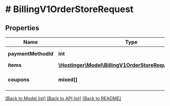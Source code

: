 # # BillingV1OrderStoreRequest

## Properties

Name | Type | Description | Notes
------------ | ------------- | ------------- | -------------
**paymentMethodId** | **int** | Payment method ID |
**items** | [**\Hostinger\Model\BillingV1OrderStoreRequestItemsInner[]**](BillingV1OrderStoreRequestItemsInner.md) |  |
**coupons** | **mixed[]** | Discount coupon codes |

[[Back to Model list]](../../README.md#models) [[Back to API list]](../../README.md#endpoints) [[Back to README]](../../README.md)
